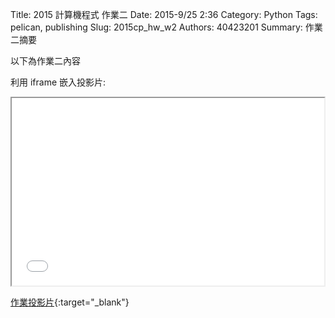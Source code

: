 Title: 2015 計算機程式 作業二
Date: 2015-9/25 2:36
Category: Python
Tags: pelican, publishing
Slug: 2015cp_hw_w2
Authors: 40423201
Summary: 作業二摘要

以下為作業二內容

利用 iframe 嵌入投影片:

<iframe src="40423201_cp_w2_p.html" width="500" height="300"></iframe>

[作業投影片](40423201_cp_w2_p.html){:target="_blank"}